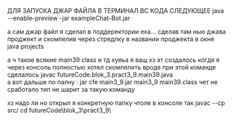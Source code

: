 ДЛЯ ЗАПУСКА ДЖАР ФАЙЛА В ТЕРМИНАЛ ВС КОДА СЛЕДУЮЩЕЕ
java --enable-preview -jar exampleChat-Bot.jar

а сам джар файл я сделал в поддеректории exa... сделав там нью джава проджект и скомпелив
через стредлку в названии проджекта в окне java projects 

а ч такое всякие main39 class и тд хуеьа я ващ хз эт создалось когдя я через консоль полностью хотел скомпелить
вроде при этой команде сделалось javac futureCode.blok_3.pract3_9.main39.java   
а вот дальше по палну : jar cfe main3_9.jar main3_9 main39.class  чет не сработало тип не шарит за такую команду

хз надо ли но открыл я конкретную папку чтоле в консоле так
javac --cp src/ cd futureCode\blok_3\pract3_9\